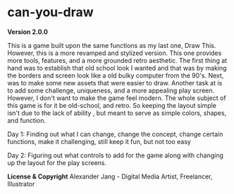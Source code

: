 # can-you-draw

**Version 2.0.0**

This is a game built upon the same functions as my last one, Draw This. However, this is a more revamped
and stylized version. This one provides more tools, features, and a more grounded retro aesthetic. The first thing at hand was to establish
that old school look I wanted and that was by making the borders and screen look like a old bulky computer from the 90's. Next, was to make some new
assets that were easier to draw. Another task at is to add some challenge, uniqueness, and a more appealing play screen. However, I don't want
to make the game feel modern. The whole subject of this game is for it be old-school, and retro. So keeping the layout simple isn't due to the lack of ability
, but meant to serve as simple colors, shapes, and function.


Day 1:
 Finding out what I can change, change the concept, change certain functions,
 make it challenging, still keep it fun, but not too easy

Day 2: Figuring out what controls to add for the game along with changing up the
layout for the play screens.









**License & Copyright**
Alexander Jang - Digital Media Artist, Freelancer, Illustrator
